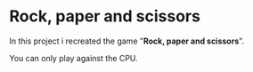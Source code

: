 # Rock, paper and scissors

In this project i recreated the game "**Rock, paper and scissors**".

You can only play against the CPU.
